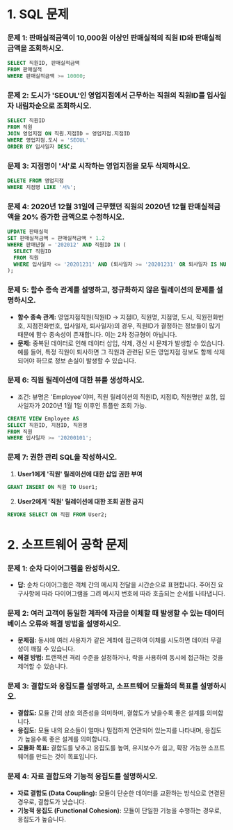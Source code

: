 
# 1. SQL 문제

### 문제 1: 판매실적금액이 10,000원 이상인 판매실적의 직원 ID와 판매실적금액을 조회하시오.
```sql
SELECT 직원ID, 판매실적금액 
FROM 판매실적
WHERE 판매실적금액 >= 10000;
```

### 문제 2: 도시가 'SEOUL'인 영업지점에서 근무하는 직원의 직원ID를 입사일자 내림차순으로 조회하시오.
```sql
SELECT 직원ID
FROM 직원
JOIN 영업지점 ON 직원.지점ID = 영업지점.지점ID
WHERE 영업지점.도시 = 'SEOUL'
ORDER BY 입사일자 DESC;
```

### 문제 3: 지점명이 '서'로 시작하는 영업지점을 모두 삭제하시오.
```sql
DELETE FROM 영업지점
WHERE 지점명 LIKE '서%';
```

### 문제 4: 2020년 12월 31일에 근무했던 직원의 2020년 12월 판매실적금액을 20% 증가한 금액으로 수정하시오.
```sql
UPDATE 판매실적
SET 판매실적금액 = 판매실적금액 * 1.2
WHERE 판매년월 = '202012' AND 직원ID IN (
  SELECT 직원ID
  FROM 직원
  WHERE 입사일자 <= '20201231' AND (퇴사일자 >= '20201231' OR 퇴사일자 IS NULL)
);
```

### 문제 5: 함수 종속 관계를 설명하고, 정규화하지 않은 릴레이션의 문제를 설명하시오.
- **함수 종속 관계:** 영업지점직원(직원ID → 지점ID, 직원명, 지점명, 도시, 직원전화번호, 지점전화번호, 입사일자, 퇴사일자)의 경우, 직원ID가 결정하는 정보들이 많기 때문에 함수 종속성이 존재합니다. 이는 2차 정규형이 아닙니다.
- **문제:** 중복된 데이터로 인해 데이터 삽입, 삭제, 갱신 시 문제가 발생할 수 있습니다. 예를 들어, 특정 직원이 퇴사하면 그 직원과 관련된 모든 영업지점 정보도 함께 삭제되어야 하므로 정보 손실이 발생할 수 있습니다.

### 문제 6: 직원 릴레이션에 대한 뷰를 생성하시오.
- 조건: 뷰명은 'Employee'이며, 직원 릴레이션의 직원ID, 지점ID, 직원명만 포함, 입사일자가 2020년 1월 1일 이후인 튜플만 조회 가능.
```sql
CREATE VIEW Employee AS
SELECT 직원ID, 지점ID, 직원명
FROM 직원
WHERE 입사일자 >= '20200101';
```

### 문제 7: 권한 관리 SQL을 작성하시오.
1. **User1에게 '직원' 릴레이션에 대한 삽입 권한 부여**
```sql
GRANT INSERT ON 직원 TO User1;
```

2. **User2에게 '직원' 릴레이션에 대한 조회 권한 금지**
```sql
REVOKE SELECT ON 직원 FROM User2;
```

# 2. 소프트웨어 공학 문제

### 문제 1: 순차 다이어그램을 완성하시오.
- **답:** 순차 다이어그램은 객체 간의 메시지 전달을 시간순으로 표현합니다. 주어진 요구사항에 따라 다이어그램을 그려 메시지 번호에 따라 호출되는 순서를 나타냅니다.

### 문제 2: 여러 고객이 동일한 계좌에 자금을 이체할 때 발생할 수 있는 데이터베이스 오류와 해결 방법을 설명하시오.
- **문제점:** 동시에 여러 사용자가 같은 계좌에 접근하여 이체를 시도하면 데이터 무결성이 깨질 수 있습니다.
- **해결 방법:** 트랜잭션 격리 수준을 설정하거나, 락을 사용하여 동시에 접근하는 것을 제어할 수 있습니다.

### 문제 3: 결합도와 응집도를 설명하고, 소프트웨어 모듈화의 목표를 설명하시오.
- **결합도:** 모듈 간의 상호 의존성을 의미하며, 결합도가 낮을수록 좋은 설계를 의미합니다.
- **응집도:** 모듈 내의 요소들이 얼마나 밀접하게 연관되어 있는지를 나타내며, 응집도가 높을수록 좋은 설계를 의미합니다.
- **모듈화 목표:** 결합도를 낮추고 응집도를 높여, 유지보수가 쉽고, 확장 가능한 소프트웨어를 만드는 것이 목표입니다.

### 문제 4: 자료 결합도와 기능적 응집도를 설명하시오.
- **자료 결합도 (Data Coupling):** 모듈이 단순한 데이터를 교환하는 방식으로 연결된 경우로, 결합도가 낮습니다.
- **기능적 응집도 (Functional Cohesion):** 모듈이 단일한 기능을 수행하는 경우로, 응집도가 높습니다.
